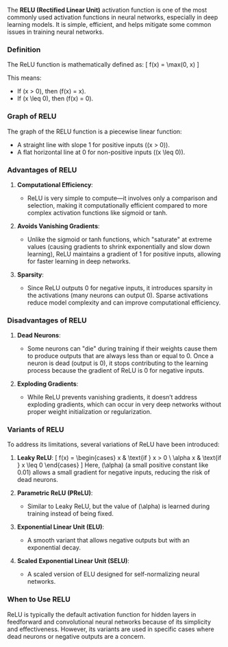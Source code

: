 The **RELU (Rectified Linear Unit)** activation function is one of the most commonly used activation functions in neural networks, especially in deep learning models. It is simple, efficient, and helps mitigate some common issues in training neural networks.

### Definition

The ReLU function is mathematically defined as:
\[
f(x) = \max(0, x)
\]

This means:

- If \(x > 0\), then \(f(x) = x\).
- If \(x \leq 0\), then \(f(x) = 0\).

### Graph of RELU

The graph of the RELU function is a piecewise linear function:

- A straight line with slope 1 for positive inputs (\(x > 0\)).
- A flat horizontal line at 0 for non-positive inputs (\(x \leq 0\)).

### Advantages of RELU

1. **Computational Efficiency**:

   - ReLU is very simple to compute—it involves only a comparison and selection, making it computationally efficient compared to more complex activation functions like sigmoid or tanh.

2. **Avoids Vanishing Gradients**:

   - Unlike the sigmoid or tanh functions, which "saturate" at extreme values (causing gradients to shrink exponentially and slow down learning), ReLU maintains a gradient of 1 for positive inputs, allowing for faster learning in deep networks.

3. **Sparsity**:
   - Since ReLU outputs 0 for negative inputs, it introduces sparsity in the activations (many neurons can output 0). Sparse activations reduce model complexity and can improve computational efficiency.

### Disadvantages of RELU

1. **Dead Neurons**:

   - Some neurons can "die" during training if their weights cause them to produce outputs that are always less than or equal to 0. Once a neuron is dead (output is 0), it stops contributing to the learning process because the gradient of ReLU is 0 for negative inputs.

2. **Exploding Gradients**:
   - While ReLU prevents vanishing gradients, it doesn’t address exploding gradients, which can occur in very deep networks without proper weight initialization or regularization.

### Variants of RELU

To address its limitations, several variations of ReLU have been introduced:

1. **Leaky ReLU**:
   \[
   f(x) =
   \begin{cases}
   x & \text{if } x > 0 \\
   \alpha x & \text{if } x \leq 0
   \end{cases}
   \]
   Here, \(\alpha\) (a small positive constant like 0.01) allows a small gradient for negative inputs, reducing the risk of dead neurons.

2. **Parametric ReLU (PReLU)**:

   - Similar to Leaky ReLU, but the value of \(\alpha\) is learned during training instead of being fixed.

3. **Exponential Linear Unit (ELU)**:

   - A smooth variant that allows negative outputs but with an exponential decay.

4. **Scaled Exponential Linear Unit (SELU)**:
   - A scaled version of ELU designed for self-normalizing neural networks.

### When to Use RELU

ReLU is typically the default activation function for hidden layers in feedforward and convolutional neural networks because of its simplicity and effectiveness. However, its variants are used in specific cases where dead neurons or negative outputs are a concern.
